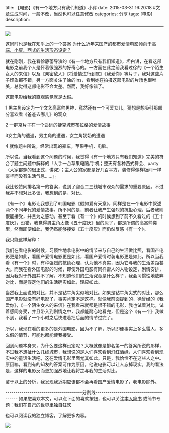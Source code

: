 title: 【电影】《有一个地方只有我们知道》小评
date: 2015-03-31 16:20:18 #文章生成时间，一般不改，当然也可以任意修改
categories:  分享
tags: [电影] 
description: 

---

![](http://hktkdy.qiniudn.com/somewhere.jpg)

这同时也是我在知乎上的一个答案 [为什么近年来国产的都市爱情电影倾向于高端、小资、西式的生活形态设定？](http://www.zhihu.com/question/20047607/answer/42578793)

就在刚刚，我在看徐静蕾导演的《有一个地方只有我们知道》，坦白讲，在看这部电影之前我个人是怀着很强烈的好奇心的。一方面在此之前我看过徐的《一个陌生女人的来信》以及《亲密敌人》《将爱情进行到底》《我爱你》等片子，我对这些片子印象都不错，另一方面关注了徐的ins，看到她在拍摄这部电影的片场也很唯美，总觉得这部电影不会太差。然而，我好像错了。

这部电影给我的直观感觉就是太假。

1    男主角设定为一个文艺高富帅男神，竟然还有一个可爱女儿，猜想是想吸引那部分喜欢看《爸爸去哪儿》的观众

  2  一群京片子在一个遥远的捷克城市布拉格的爱情故事
 
   3女主角的遭遇，男主角的遭遇，女主角奶奶的遭遇

4 就像题主所说，经常出现的豪车，苹果手机，电脑。

所以说，当我看到这个问题的时候，我觉得《有一个地方只有我们知道》完美的符合了题主问题中解释的「人手一台苹果电脑/手机；整天有各种西式舞会、party（大家都穿的很正式，讲究）；主人公的家都是好几百平方，装修得像样板间一样豪华而没有生活气息……」。

我比较赞同排名第一的答案，说到了迎合二三线城市观众的需求的重要原因。不过我并不想对此多谈，我想到的是，对比。

《有一个》电影让我想到了韩国电影《假如爱有天意》，同样是在一个电影中叙述两个不同年代的爱情故事。所不同的是，前者让我产生强烈的抗拒心理，后者我则很能接受，并且为之感动。甚至于看《有一个》的时候想到了前不久看过的《五十度灰》，没错，我觉得男主角太像《五十度灰》里的灰了，都是所谓的高富帅类型，然而即便如此，我仍然能够接受《五十度灰》而仍然反感《有一个》。

我只能这样解释：

我们在看电影的时候，习惯性地拿电影中的情节来与自己的生活做比照，看国产电影更是如此，看国产爱情电影更是如此，看国产爱情时装电影更是如此，所以当我看《有一个》时，有种强烈的抗绝心理，认为他不真实，因为它与我的生活差距甚大。而我在看外国电影的时候，即使外国电影有同样雷人的人物设定，剧情安排，因为我对于外国并不了解，不知道他们的生活究竟是什么样子，我会习惯性地放弃对比，而是假定他们的生活确实如此，理应如此。

当然我上面说的对比，并不是钻牛角尖似地对比。如果是钻牛角尖式的对比，那么国产电影就没有好电影了，事实肯定不是这样。就像我前面提到的，徐曾经的《我爱你》，《一个陌生女人的来信》在我看来就都是很不错的电影，我也试着对比，试着感同身受，并且带入到剧情之中，我都能耐心地看完，但是这个《有一个》我做不到，我看了一个小时之后快进着把后面的情节过完了。

所以，我现在看的更多的是外国电影，因为不了解，所以即便事实上多么雷人，多么假的情节，可能也都能使我接受。

回到问题本身来，为什么要这样设定呢？大概就像是排名第一的答案所说的那样，不过我不想扯什么几线城市，我想说的是人们喜欢看到灯红酒绿，人们喜欢看到现实中的童话生活吧，这在爱情电影里面尤其如此。只是，我恰恰不在这些人之中。原因嘛，看到有的知友的答案可作为原因，他说电影可以让人忘掉现实。我的看法是，这样的电影反而更加强烈地让我将之与我的生活对比。

鉴于以上的分析，我发现我近期应该都不会再看国产爱情电影了，老电影除外。

--------------------------------------分割线---------------------------------------
如果您喜欢本文，可以点下面的喜欢按钮，也可以关注[本人简书](http://www.jianshu.com/users/1c26e9e36267/latest_articles)
或简书专题：[我们在自己的世界里独自狂欢](http://www.jianshu.com/collection/7b424559990a)

也可以阅读我的独立博客，了解更多内容。

[![](http://hktkdy.qiniudn.com/slogan.jpg)](http://hktkdy.com)

